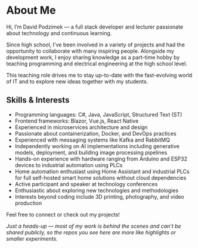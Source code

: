 # About Me

Hi, I’m David Podzimek — a full stack developer and lecturer passionate about technology and continuous learning.

Since high school, I've been involved in a variety of projects and had the opportunity to collaborate with many inspiring people. Alongside my development work, I enjoy sharing knowledge as a part-time hobby by teaching programming and electrical engineering at the high school level.

This teaching role drives me to stay up-to-date with the fast-evolving world of IT and to explore new ideas together with my students.

## Skills & Interests

- Programming languages: C#, Java, JavaScript, Structured Text (ST)  
- Frontend frameworks: Blazor, Vue.js, React Native  
- Experienced in microservices architecture and design  
- Passionate about containerization, Docker, and DevOps practices  
- Experienced with messaging systems like Kafka and RabbitMQ  
- Independently working on AI implementations including generative models, deployment, and building image processing pipelines
- Hands-on experience with hardware ranging from Arduino and ESP32 devices to industrial automation using PLCs   
- Home automation enthusiast using Home Assistant and industrial PLCs for full self-hosted smart home solutions without cloud dependencies  
- Active participant and speaker at technology conferences  
- Enthusiastic about exploring new technologies and methodologies  
- Interests beyond coding include 3D printing, photography, and video production


Feel free to connect or check out my projects!  

_Just a heads-up — most of my work is behind the scenes and can’t be shared publicly, so the repos you see here are more like highlights or smaller experiments._

